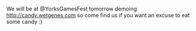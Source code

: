 We will be at @YorksGamesFest tomorrow demoing http://candy.wetgenes.com so come find us if you want an excuse to eat some candy :) 
